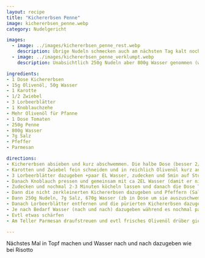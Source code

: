 ```yaml
---
layout: recipe
title: "Kichererbsen Penne"
image: kichererbsen_penne.webp
category: Nudelgericht

images:
  - image: ../images/kichererbsen_penne_rest.webp
    description: Übrige Nudeln schmecken auch am nächsten Tag kalt noch sehr gut. Vermutlich wären sie auch aufgewärmt sehr gut.
  - image: ../images/kichererbsen_penne_verklumpt.webp
    description: Unabsichtlich 250g Nudeln aber 800g Wasser genommen (wie früher bei 300g Nudeln) und zugedeckt 12min gekocht, anschließend noch einige Minuten ohne Deckel damit Wasser weggeht. Wie man sieht wird es so zu keiner homogenen Masse. Besser wäre vmtl Wasser nach und nach dazuzugeben bis es cremig ist und die Nudeln durch sind.

ingredients:
- 1 Dose Kichererbsen
- 15g Olivenöl, 50g Wasser
- 1 Karotte
- 1/2 Zwiebel
- 3 Lorbeerblätter
- 1 Knoblauchzehe
- Mehr Olivenöl für Pfanne
- 1 Dose Tomaten
- 250g Penne
- 800g Wasser
- 7g Salz
- Pfeffer
- Parmesan

directions:
- Kichererbsen absieben und kurz abschwemmen. Die halbe Dose (besser 2/3? bzw genaue Menge aufschreiben!) Kichererbsen mit 50g Wasser +15g Olivenöl (evtl etwas mehr Wasser oder Öl?) vermischen und im Zerkleinerer zerkleinern. Ziel ist eine cremige Masse wie Hummus
- Karotten und Zwiebel fein schneiden und in reichlich Olivenöl kurz anbraten bis sie bissfest sind
- 3 Lorbeerblätter dazugeben +paar EL Wasser, zudecken und 5min auf Stufe 5 (6 ist zu stark) köcheln lassen
- Danach Knoblauch pressen und gemeinsam mit ca 2EL Wasser (damit er nicht verbrennt) dazugeben
- Zudecken und nochmal 2-3 Minuten köcheln lassen und danach die Dose Tomaten (oder 2/3 Mutti) dazugeben (evtl vorher am Brett kurz klein schneiden)
- Dann die nicht zerkleinerten Kichererbsen dazugeben und Pfeffern (Salz kommt nachher dazu)
- Dann 250g Nudeln, 7g Salz, 670g Wasser (zb in Dose um sie auszuschwemmen) dazugeben (evtl ist es zu wenig Salz, dann korrekte Menge notieren) und 1-2 Minuten länger als die auf der Packung angegebene Dauer zugedeckt auf Stufe 7 kochen. Immer wieder rühren.
- Danach Lorbeerblätter entfernen und die pürierten Kichererbsen dazugeben
- Je nach Bedarf Wasser (nach und nach) dazugeben während es nochmal paar Minuten auf Stufe 7 köchelt (ist am Anfang eher flüssig aber dickt durch das Kochen des Kichererbsenpürree mit der Zeit ein. Ziel ist eine cremige Sauce)
- Evtl etwas schärfen
- Am Teller Parmesan draufstreuen und evtl frisches Olivenöl drüber gießen

---
```


Nächstes Mal in Topf machen und Wasser nach und nach dazugeben wie bei Risotto